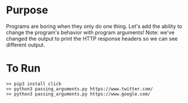 # Purpose
Programs are boring when they only do one thing. Let's add the ability to change the program's behavior with program arguments! Note: we've changed the output to print the HTTP response headers so we can see different output.

# To Run
```
>> pip3 install click
>> python3 passing_arguments.py https://www.twitter.com/
>> python3 passing_arguments.py https://www.google.com/
```
